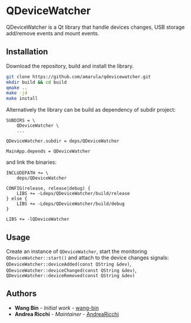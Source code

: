# QDeviceWatcher

QDeviceWatcher is a Qt library that handle devices changes, USB storage add/remove events and mount events.

## Installation

Download the repository, build and install the library.

```bash
git clone https://github.com/amarula/qdevicewatcher.git
mkdir build && cd build
qmake ..
make -j4
make install
```

Alternatively the library can be build as dependency of subdir project:

```qmake
SUBDIRS = \
    QDeviceWatcher \
    ...

QDeviceWatcher.subdir = deps/QDeviceWatcher

MainApp.depends = QDeviceWatcher
```

and link the binaries:

```qmake
INCLUDEPATH += \
    deps/QDeviceWatcher

CONFIG(release, release|debug) {
    LIBS += -Ldeps/QDeviceWatcher/build/release
} else {
    LIBS += -Ldeps/QDeviceWatcher/build/debug
}

LIBS += -lQDeviceWatcher
```

## Usage

Create an instance of `QDeviceWatcher`, start the monitoring `QDeviceWatcher::start()` and attach to the device changes signals: `QDeviceWatcher::deviceAdded(const QString &dev)`, `QDeviceWatcher::deviceChanged(const QString &dev)`, `QDeviceWatcher::deviceRemoved(const QString &dev)`

## Authors
 * **Wang Bin** - *Initial work* - [wang-bin](https://github.com/wang-bin)
 * **Andrea Ricchi** - *Maintainer* - [AndreaRicchi](https://github.com/AndreaRicchi)